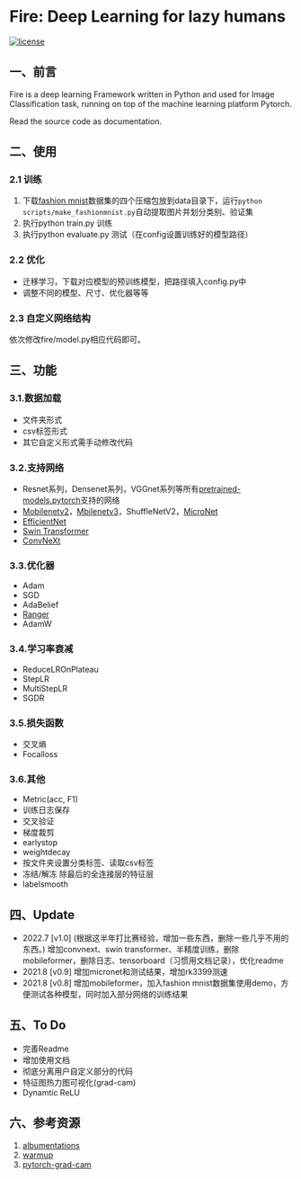 # Fire: Deep Learning for lazy humans

[![license](https://img.shields.io/github/license/mashape/apistatus.svg?maxAge=2592000)](https://github.com/fire717/Fire/blob/main/LICENSE)

## 一、前言
Fire is a deep learning Framework written in Python and used for Image Classification task, running on top of the machine learning platform Pytorch.

Read the source code as documentation.

## 二、使用

### 2.1 训练
1. 下载[fashion mnist](https://github.com/zalandoresearch/fashion-mnist)数据集的四个压缩包放到data目录下，运行`python scripts/make_fashionmnist.py`自动提取图片并划分类别、验证集
2. 执行python train.py 训练
3. 执行python evaluate.py 测试（在config设置训练好的模型路径）

### 2.2 优化
* 迁移学习，下载对应模型的预训练模型，把路径填入config.py中
* 调整不同的模型、尺寸、优化器等等

### 2.3 自定义网络结构
依次修改fire/model.py相应代码即可。

## 三、功能
### 3.1.数据加载
* 文件夹形式
* csv标签形式
* 其它自定义形式需手动修改代码

### 3.2.支持网络

* Resnet系列，Densenet系列，VGGnet系列等所有[pretrained-models.pytorch](https://github.com/Cadene/pretrained-models.pytorch)支持的网络
* [Mobilenetv2](https://pytorch.org/docs/stable/torchvision/models.html?highlight=mobilenet#torchvision.models.mobilenet_v2)，[Mbilenetv3](https://github.com/kuan-wang/pytorch-mobilenet-v3)，ShuffleNetV2，[MicroNet](https://github.com/liyunsheng13/micronet)
* [EfficientNet](https://github.com/lukemelas/EfficientNet-PyTorch)
* [Swin Transformer](https://github.com/microsoft/Swin-Transformer)
* [ConvNeXt](https://github.com/facebookresearch/ConvNeXt)



### 3.3.优化器
* Adam  
* SGD 
* AdaBelief 
* [Ranger](https://github.com/lessw2020/Ranger-Deep-Learning-Optimizer)
* AdamW

### 3.4.学习率衰减
* ReduceLROnPlateau
* StepLR
* MultiStepLR
* SGDR

### 3.5.损失函数
* 交叉熵
* Focalloss

### 3.6.其他
* Metric(acc, F1)
* 训练日志保存
* 交叉验证
* 梯度裁剪
* earlystop
* weightdecay
* 按文件夹设置分类标签、读取csv标签
* 冻结/解冻 除最后的全连接层的特征层
* labelsmooth

 

## 四、Update
* 2022.7 [v1.0] (根据这半年打比赛经验，增加一些东西，删除一些几乎不用的东西。) 增加convnext、swin transformer、半精度训练，删除mobileformer，删除日志、tensorboard（习惯用文档记录），优化readme
* 2021.8 [v0.9] 增加micronet和测试结果，增加rk3399测速
* 2021.8 [v0.8] 增加mobileformer，加入fashion mnist数据集使用demo，方便测试各种模型，同时加入部分网络的训练结果

## 五、To Do
* 完善Readme
* 增加使用文档
* 彻底分离用户自定义部分的代码
* 特征图热力图可视化(grad-cam)
* Dynamtic ReLU 

## 六、参考资源
1. [albumentations](https://github.com/albumentations-team/albumentations)
2. [warmup](https://github.com/ildoonet/pytorch-gradual-warmup-lr)
3. [pytorch-grad-cam](https://github.com/jacobgil/pytorch-grad-cam)
